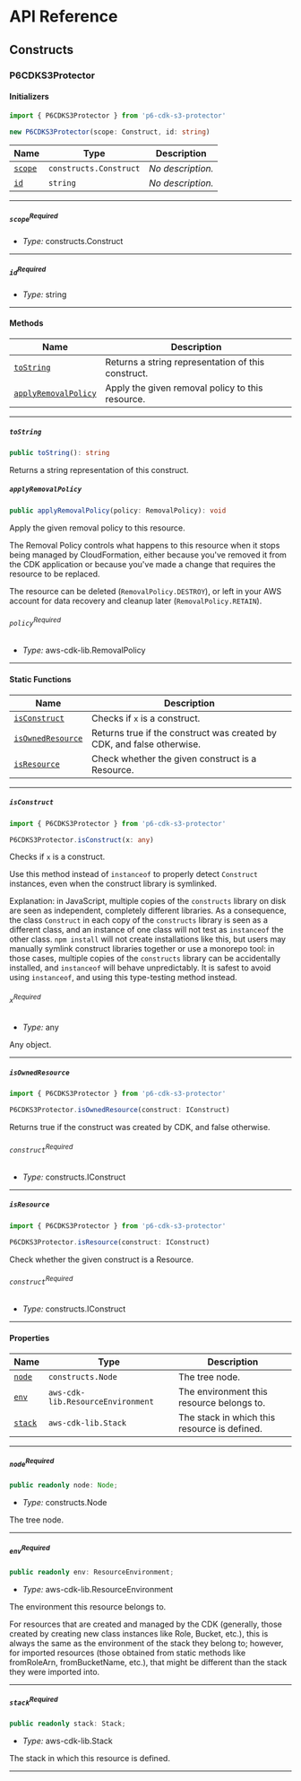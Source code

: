 # API Reference <a name="API Reference" id="api-reference"></a>

## Constructs <a name="Constructs" id="Constructs"></a>

### P6CDKS3Protector <a name="P6CDKS3Protector" id="p6-cdk-s3-protector.P6CDKS3Protector"></a>

#### Initializers <a name="Initializers" id="p6-cdk-s3-protector.P6CDKS3Protector.Initializer"></a>

```typescript
import { P6CDKS3Protector } from 'p6-cdk-s3-protector'

new P6CDKS3Protector(scope: Construct, id: string)
```

| **Name** | **Type** | **Description** |
| --- | --- | --- |
| <code><a href="#p6-cdk-s3-protector.P6CDKS3Protector.Initializer.parameter.scope">scope</a></code> | <code>constructs.Construct</code> | *No description.* |
| <code><a href="#p6-cdk-s3-protector.P6CDKS3Protector.Initializer.parameter.id">id</a></code> | <code>string</code> | *No description.* |

---

##### `scope`<sup>Required</sup> <a name="scope" id="p6-cdk-s3-protector.P6CDKS3Protector.Initializer.parameter.scope"></a>

- *Type:* constructs.Construct

---

##### `id`<sup>Required</sup> <a name="id" id="p6-cdk-s3-protector.P6CDKS3Protector.Initializer.parameter.id"></a>

- *Type:* string

---

#### Methods <a name="Methods" id="Methods"></a>

| **Name** | **Description** |
| --- | --- |
| <code><a href="#p6-cdk-s3-protector.P6CDKS3Protector.toString">toString</a></code> | Returns a string representation of this construct. |
| <code><a href="#p6-cdk-s3-protector.P6CDKS3Protector.applyRemovalPolicy">applyRemovalPolicy</a></code> | Apply the given removal policy to this resource. |

---

##### `toString` <a name="toString" id="p6-cdk-s3-protector.P6CDKS3Protector.toString"></a>

```typescript
public toString(): string
```

Returns a string representation of this construct.

##### `applyRemovalPolicy` <a name="applyRemovalPolicy" id="p6-cdk-s3-protector.P6CDKS3Protector.applyRemovalPolicy"></a>

```typescript
public applyRemovalPolicy(policy: RemovalPolicy): void
```

Apply the given removal policy to this resource.

The Removal Policy controls what happens to this resource when it stops
being managed by CloudFormation, either because you've removed it from the
CDK application or because you've made a change that requires the resource
to be replaced.

The resource can be deleted (`RemovalPolicy.DESTROY`), or left in your AWS
account for data recovery and cleanup later (`RemovalPolicy.RETAIN`).

###### `policy`<sup>Required</sup> <a name="policy" id="p6-cdk-s3-protector.P6CDKS3Protector.applyRemovalPolicy.parameter.policy"></a>

- *Type:* aws-cdk-lib.RemovalPolicy

---

#### Static Functions <a name="Static Functions" id="Static Functions"></a>

| **Name** | **Description** |
| --- | --- |
| <code><a href="#p6-cdk-s3-protector.P6CDKS3Protector.isConstruct">isConstruct</a></code> | Checks if `x` is a construct. |
| <code><a href="#p6-cdk-s3-protector.P6CDKS3Protector.isOwnedResource">isOwnedResource</a></code> | Returns true if the construct was created by CDK, and false otherwise. |
| <code><a href="#p6-cdk-s3-protector.P6CDKS3Protector.isResource">isResource</a></code> | Check whether the given construct is a Resource. |

---

##### `isConstruct` <a name="isConstruct" id="p6-cdk-s3-protector.P6CDKS3Protector.isConstruct"></a>

```typescript
import { P6CDKS3Protector } from 'p6-cdk-s3-protector'

P6CDKS3Protector.isConstruct(x: any)
```

Checks if `x` is a construct.

Use this method instead of `instanceof` to properly detect `Construct`
instances, even when the construct library is symlinked.

Explanation: in JavaScript, multiple copies of the `constructs` library on
disk are seen as independent, completely different libraries. As a
consequence, the class `Construct` in each copy of the `constructs` library
is seen as a different class, and an instance of one class will not test as
`instanceof` the other class. `npm install` will not create installations
like this, but users may manually symlink construct libraries together or
use a monorepo tool: in those cases, multiple copies of the `constructs`
library can be accidentally installed, and `instanceof` will behave
unpredictably. It is safest to avoid using `instanceof`, and using
this type-testing method instead.

###### `x`<sup>Required</sup> <a name="x" id="p6-cdk-s3-protector.P6CDKS3Protector.isConstruct.parameter.x"></a>

- *Type:* any

Any object.

---

##### `isOwnedResource` <a name="isOwnedResource" id="p6-cdk-s3-protector.P6CDKS3Protector.isOwnedResource"></a>

```typescript
import { P6CDKS3Protector } from 'p6-cdk-s3-protector'

P6CDKS3Protector.isOwnedResource(construct: IConstruct)
```

Returns true if the construct was created by CDK, and false otherwise.

###### `construct`<sup>Required</sup> <a name="construct" id="p6-cdk-s3-protector.P6CDKS3Protector.isOwnedResource.parameter.construct"></a>

- *Type:* constructs.IConstruct

---

##### `isResource` <a name="isResource" id="p6-cdk-s3-protector.P6CDKS3Protector.isResource"></a>

```typescript
import { P6CDKS3Protector } from 'p6-cdk-s3-protector'

P6CDKS3Protector.isResource(construct: IConstruct)
```

Check whether the given construct is a Resource.

###### `construct`<sup>Required</sup> <a name="construct" id="p6-cdk-s3-protector.P6CDKS3Protector.isResource.parameter.construct"></a>

- *Type:* constructs.IConstruct

---

#### Properties <a name="Properties" id="Properties"></a>

| **Name** | **Type** | **Description** |
| --- | --- | --- |
| <code><a href="#p6-cdk-s3-protector.P6CDKS3Protector.property.node">node</a></code> | <code>constructs.Node</code> | The tree node. |
| <code><a href="#p6-cdk-s3-protector.P6CDKS3Protector.property.env">env</a></code> | <code>aws-cdk-lib.ResourceEnvironment</code> | The environment this resource belongs to. |
| <code><a href="#p6-cdk-s3-protector.P6CDKS3Protector.property.stack">stack</a></code> | <code>aws-cdk-lib.Stack</code> | The stack in which this resource is defined. |

---

##### `node`<sup>Required</sup> <a name="node" id="p6-cdk-s3-protector.P6CDKS3Protector.property.node"></a>

```typescript
public readonly node: Node;
```

- *Type:* constructs.Node

The tree node.

---

##### `env`<sup>Required</sup> <a name="env" id="p6-cdk-s3-protector.P6CDKS3Protector.property.env"></a>

```typescript
public readonly env: ResourceEnvironment;
```

- *Type:* aws-cdk-lib.ResourceEnvironment

The environment this resource belongs to.

For resources that are created and managed by the CDK
(generally, those created by creating new class instances like Role, Bucket, etc.),
this is always the same as the environment of the stack they belong to;
however, for imported resources
(those obtained from static methods like fromRoleArn, fromBucketName, etc.),
that might be different than the stack they were imported into.

---

##### `stack`<sup>Required</sup> <a name="stack" id="p6-cdk-s3-protector.P6CDKS3Protector.property.stack"></a>

```typescript
public readonly stack: Stack;
```

- *Type:* aws-cdk-lib.Stack

The stack in which this resource is defined.

---





